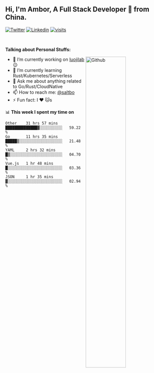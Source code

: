 ## Hi, I'm Ambor, A Full Stack Developer 🚀 from China.

[![Twitter](https://img.shields.io/badge/-saltbo-1ca0f1?style=flat&logo=twitter&logoColor=white)](https://twitter.com/rdsaltbo)
[![Linkedin](https://img.shields.io/badge/-saltbo-blue?style=flat&logo=Linkedin&logoColor=white)](https://www.linkedin.com/in/saltbo/)
[![visits](https://visitor.vercel.app/page/saltbo?color=light-green)](https://github.com/saltbo/)

&nbsp;  

**Talking about Personal Stuffs:**
<!-- Any image aligned to the right. Beware the width  -->
<img width="50%" align="right" alt="Github" src="https://raw.githubusercontent.com/saltbo/saltbo/master/images/git-header.svg" />

- 🔭 I’m currently working on [luojilab](https://github.com/luojilab) :wink:
- 🌱 I’m currently learning Rust/Kubernetes/Serverless
- 💬 Ask me about anything related to Go/Rust/CloudNative
- 📫 How to reach me: [@saltbo](https://twitter.com/rdsaltbo)
- ⚡ Fun fact: I :heart: :cat:s


📊 **This week I spent my time on**
<!--START_SECTION:waka-->
```text
Other    31 hrs 57 mins  ██████████████▓░░░░░░░░░░   59.22 % 
Go       11 hrs 35 mins  █████▒░░░░░░░░░░░░░░░░░░░   21.48 % 
YAML     2 hrs 32 mins   █▒░░░░░░░░░░░░░░░░░░░░░░░   04.70 % 
Vue.js   1 hr 48 mins    █░░░░░░░░░░░░░░░░░░░░░░░░   03.36 % 
JSON     1 hr 35 mins    ▓░░░░░░░░░░░░░░░░░░░░░░░░   02.94 % 
```
<!--END_SECTION:waka-->
